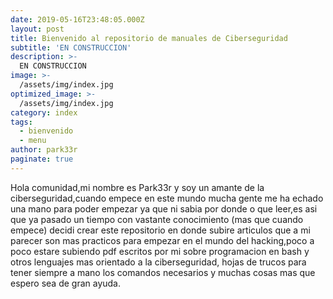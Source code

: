 ```yaml
---
date: 2019-05-16T23:48:05.000Z
layout: post
title: Bienvenido al repositorio de manuales de Ciberseguridad
subtitle: 'EN CONSTRUCCION'
description: >-
  EN CONSTRUCCION
image: >-
  /assets/img/index.jpg
optimized_image: >-
  /assets/img/index.jpg
category: index
tags:
  - bienvenido
  - menu
author: park33r
paginate: true
---
```

Hola comunidad,mi nombre es Park33r y soy un amante de la ciberseguridad,cuando empece en este mundo mucha gente me ha echado una mano para poder empezar ya que ni sabia por donde o que leer,es asi que ya pasado un tiempo con vastante conocimiento (mas que cuando empece) decidi crear este repositorio en donde subire articulos que a mi parecer son mas practicos para empezar en el mundo del hacking,poco a poco estare subiendo pdf escritos por mi sobre programacion en bash y otros lenguajes mas orientado a la ciberseguridad, hojas de trucos para tener siempre a mano los comandos necesarios y muchas cosas mas que espero sea de gran ayuda.


